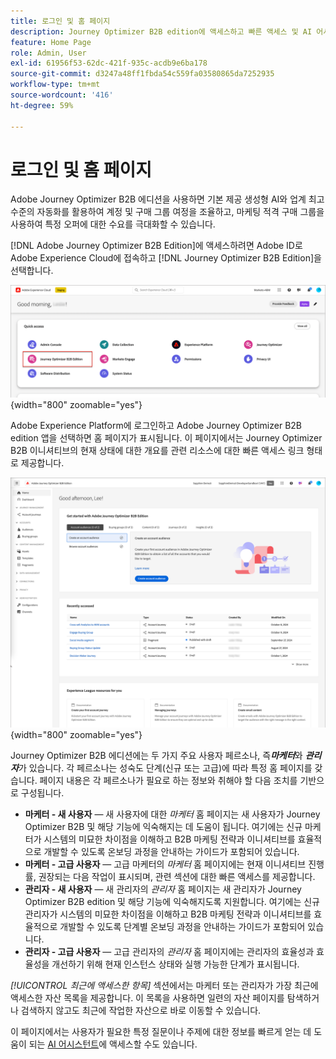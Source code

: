 ```yaml
---
title: 로그인 및 홈 페이지
description: Journey Optimizer B2B edition에 액세스하고 빠른 액세스 및 AI 어시스턴트를 통해 마케터와 관리자의 다양한 보기를 이용할 수 있는 개인화된 홈 페이지를 탐색합니다.
feature: Home Page
role: Admin, User
exl-id: 61956f53-62dc-421f-935c-acdb9e6ba178
source-git-commit: d3247a48ff1fbda54c559fa03580865da7252935
workflow-type: tm+mt
source-wordcount: '416'
ht-degree: 59%

---
```


# 로그인 및 홈 페이지

Adobe Journey Optimizer B2B 에디션을 사용하면 기본 제공 생성형 AI와 업계 최고 수준의 자동화를 활용하여 계정 및 구매 그룹 여정을 조율하고, 마케팅 적격 구매 그룹을 사용하여 특정 오퍼에 대한 수요를 극대화할 수 있습니다.

<!-- Requirements?
-->
[!DNL Adobe Journey Optimizer B2B Edition]에 액세스하려면 Adobe ID로 Adobe Experience Cloud에 접속하고 [!DNL Journey Optimizer B2B Edition]을 선택합니다.

![Adobe Experience Platform 앱](./assets/experience-cloud-apps.png){width="800" zoomable="yes"}

Adobe Experience Platform에 로그인하고 Adobe Journey Optimizer B2B edition 앱을 선택하면 홈 페이지가 표시됩니다. 이 페이지에서는 Journey Optimizer B2B 이니셔티브의 현재 상태에 대한 개요를 관련 리소스에 대한 <!-- refined insights and--> 빠른 액세스 링크 형태로 제공합니다. <!-- It also provides information about the ideal next action to take and where to find the comprehensive set of tutorials and documentation. -->

![Journey Optimizer B2B 에디션 홈 페이지](./assets/home-page.png){width="800" zoomable="yes"}

Journey Optimizer B2B 에디션에는 두 가지 주요 사용자 페르소나, 즉 _&#x200B;**마케터**&#x200B;_&#x200B;와 _&#x200B;**관리자**&#x200B;_&#x200B;가 있습니다. 각 페르소나는 성숙도 단계(신규 또는 고급)에 따라 특정 홈 페이지를 갖습니다. 페이지 내용은 각 페르소나가 필요로 하는 정보와 취해야 할 다음 조치를 기반으로 구성됩니다.

* **마케터 - 새 사용자** — 새 사용자에 대한 _마케터_ 홈 페이지는 새 사용자가 Journey Optimizer B2B 및 해당 기능에 익숙해지는 데 도움이 됩니다. 여기에는 신규 마케터가 시스템의 미묘한 차이점을 이해하고 B2B 마케팅 전략과 이니셔티브를 효율적으로 개발할 수 있도록 온보딩 과정을 안내하는 가이드가 포함되어 있습니다.
* **마케터 - 고급 사용자** — 고급 마케터의 _마케터_ 홈 페이지에는 현재 이니셔티브 진행률, 권장되는 다음 작업이 표시되며, 관련 섹션에 대한 빠른 액세스를 제공합니다.
* **관리자 - 새 사용자** — 새 관리자의 _관리자_ 홈 페이지는 새 관리자가 Journey Optimizer B2B edition 및 해당 기능에 익숙해지도록 지원합니다. 여기에는 신규 관리자가 시스템의 미묘한 차이점을 이해하고 B2B 마케팅 전략과 이니셔티브를 효율적으로 개발할 수 있도록 단계별 온보딩 과정을 안내하는 가이드가 포함되어 있습니다.
* **관리자 - 고급 사용자** — 고급 관리자의 _관리자_ 홈 페이지에는 관리자의 효율성과 효율성을 개선하기 위해 현재 인스턴스 상태와 실행 가능한 단계가 표시됩니다.

_[!UICONTROL 최근에 액세스한 항목]_ 섹션에서는 마케터 또는 관리자가 가장 최근에 액세스한 자산 목록을 제공합니다. 이 목록을 사용하면 일련의 자산 페이지를 탐색하거나 검색하지 않고도 최근에 작업한 자산으로 바로 이동할 수 있습니다.

이 페이지에서는 사용자가 필요한 특정 질문이나 주제에 대한 정보를 빠르게 얻는 데 도움이 되는 [AI 어시스턴트](./ai-assistant/ai-assistant-overview.md)에 액세스할 수도 있습니다.<!-- and to obtain specific recommendations for their challenges or objectives-->

<!-- 

## Marketer - new user

The Marketer home page for a new user consists of three rows that assist the marketer in getting accustomed to Journey Optimizer B2B and its capabilities. It also provides a view of the latest journeys that have been created, which can serve as a starting point for a new user.

The first row consists of a guided walkthrough for the new marketer to obtain an onboarding walkthrough so that they can understand the nuances of the system and become efficient in developing B2B marketing strategies and initiatives.

The second row consists of the recent AJO B2B journeys that have been created across the platform so that the marketer can get inspiration for the best practices to create an account journey.

The third row consists of the learning resources that can help a marketer gain more information on a specific topic.

## Marketer - advanced user

The Marketer home page for an advanced marketer consists of four rows that assists the marketer in obtaining more information on the current progress of the initiatives and on specific actions and on the next best action to be taken along with quick access to relevant sections.

The first row consists of the next set of actions that a B2B marketer can take based on the previous actions taken and the current state of the initiative, which provides a prompt for the user to make the next move that would align to the objective of the initiatives and help them reach the goals quickly.

The second row consists of the most recent assets accessed by the marketer to make it easier for the marketer to locate them and make updates to the same.

The third row consists of the Key Performance Indicators that can help the marketer gauge the overall performance of the marketing initiatives.

The fourth row consists of the learning resources that can help a marketer gain more information on a specific topic.

## Administrator - new user

The _Admin_ home page for a new administrator consists of three rows that assists the administrator in getting accustomed to Journey Optimizer B2B Edition and its capabilities, and provides a view of the latest journeys that have been created that can serve as a starting point for a new user.

The first row consists of a guided walkthrough for the new marketer to obtain a step-by-step onboarding journey to understand the nuances of the system and become efficient in developing B2B marketing strategies and initiatives with AJO B2B.

The second row consists of the recent assets used by the B2B marketers in a single table to make it easier for the administrator to know which assets are currently under focus.

The third row consists of the learning resources that would help an administrator gain more information on a specific topic.

## Administrator - advanced user

The _Admin_ home page for an advanced administrator consists of four rows that assists the administrator in obtaining more information about the current status of the instance and on specific actions that can be taken to make it more efficient and effective for the marketers.

The first row consists of the next set of actions that an administrator can take based on the previous actions taken and the current state of the instance. It serves as a prompt for the administrator to make the necessary updates to the parameters of the instances such as user permissions or any specific module configurations.

The second row consists of the recent assets used by the B2B marketers in a single table to make it easier for the administrator to know which assets are currently under focus.

The third row consists of the Key Performance Indicators that would help the administrators gauge the progress of the instance in terms of operational parameters such as users and usage.

The fourth row consists of the learning resources that would help the administrator gain more information on a specific topic.

-->